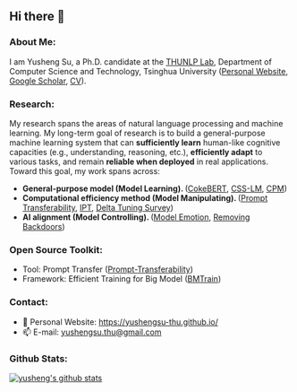 ## Hi there 👋


### About Me:
I am Yusheng Su, a Ph.D. candidate at the [THUNLP Lab](https://github.com/thunlp), Department of Computer Science and Technology, Tsinghua University ([Personal Website](https://yushengsu-thu.github.io), [Google Scholar](https://scholar.google.com/citations?user=xwy6Va4AAAAJ), [CV](https://www.dropbox.com/s/t5r9smtc07y0dw6/Yusheng_Su_Resume_2023_2_7.pdf?dl=0)). 

### Research:
My research spans the areas of natural language processing and machine learning. My long-term goal of research is to build a general-purpose machine learning system that can <b>sufficiently learn</b> human-like cognitive capacities (e.g., understanding, reasoning, etc.), <b>efficiently adapt</b> to various tasks, and remain <b>reliable when deployed</b> in real applications. Toward this goal, my work spans across:
* <b>General-purpose model (Model Learning). </b> ([CokeBERT](https://github.com/thunlp/CokeBERT), [CSS-LM](https://github.com/thunlp/CSS-LM), [CPM](https://github.com/TsinghuaAI/CPM-1-Generate))
* <b>Computational efficiency method (Model Manipulating). </b> ([Prompt Transferability](https://github.com/thunlp/Prompt-Transferability), [IPT](https://github.com/thunlp/Intrinsic-Prompt-Tuning), [Delta Tuning Survey](https://github.com/thunlp/OpenDelta))
* <b>AI alignment (Model Controlling). </b> ([Model Emotion](), [Removing Backdoors]())


### Open Source Toolkit:
* Tool: Prompt Transfer ([Prompt-Transferability](https://github.com/thunlp/Intrinsic-Prompt-Tuning))
* Framework: Efficient Training for Big Model ([BMTrain](https://github.com/OpenBMB/BMTrain))


### Contact:
* 💬  Personal Website: https://yushengsu-thu.github.io/
* 📫 E-mail: yushengsu.thu@gmail.com


### Github Stats:
[![yusheng's github stats](https://github-readme-stats.vercel.app/api?username=yushengsu-thu&show_icons=true)](https://github.com/yushengsu-thu/)



<!--| <img align="center" src="https://github-readme-stats.vercel.app/api?username=yushengsu-thu
&layout=compact&count_private=true&show_icons=true&hide_border=true&bg_color=30,e96443,904e95&title_color=fff&text_color=fff" height="200"> | <img align="center" src="https://github-readme-stats.vercel.app/api/top-langs/?username=yushengsu-thu
&layout=compact&theme=radical&hide_border=true&hide=Jupyter%20Notebook&bg_color=30,e96443,904e95&title_color=fff&text_color=fff" height="200"> |
|---------|-------|-->


<!--
More Tortioal:  https://medium.com/starbugs/%E5%A6%82%E4%BD%95%E5%BB%BA%E7%AB%8B%E7%8D%A8%E4%B8%80%E7%84%A1%E4%BA%8C%E7%9A%84-github-profile-%E8%88%87%E4%B8%89%E5%80%8B%E5%BE%88%E9%85%B7%E7%9A%84%E8%A8%AD%E8%A8%88%E5%8F%8A%E6%87%89%E7%94%A8-ef1cbb4b42c1
-->

<!--
**yushengsu-thu/yushengsu-thu** is a ✨ _special_ ✨ repository because its `README.md` (this file) appears on your GitHub profile.

Here are some ideas to get you started:

- 🔭 I’m currently working on ...
- 🌱 I’m currently learning ...
- 👯 I’m looking to collaborate on ...
- 🤔 I’m looking for help with ...
- 💬 Ask me about ...
- 📫 How to reach me: ...
- 😄 Pronouns: ...
- ⚡ Fun fact: ...
-->
